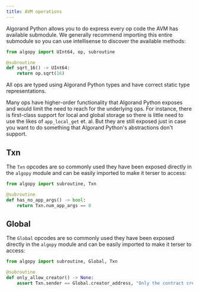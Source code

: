 ```yaml
---
title: AVM operations
---
```


Algorand Python allows you to do express every op code the AVM has available submodule.
We generally recommend importing this entire submodule so you can use intellisense to discover the available methods:

```python
from algopy import UInt64, op, subroutine

@subroutine
def sqrt_16() -> UInt64:
    return op.sqrt(16)
```

All ops are typed using Algorand Python types and have correct static type representations.

Many ops have higher-order functionality that Algorand Python exposes and would limit the need to reach for the underlying ops. For instance, there is first-class support for local and global storage so there is little need to use the likes of `app_local_get` et. al. But they are still exposed just in case you want to do something that Algorand Python's abstractions don't support.

## Txn

The `Txn` opcodes are so commonly used they have been exposed directly in the `algopy` module and can be easily imported to make it terser to access:

```python
from algopy import subroutine, Txn

@subroutine
def has_no_app_args() -> bool:
    return Txn.num_app_args == 0
```

## Global

The `Global` opcodes are so commonly used they have been exposed directly in the `algopy` module and can be easily imported to make it terser to access:

```python
from algopy import subroutine, Global, Txn

@subroutine
def only_allow_creator() -> None:
    assert Txn.sender == Global.creator_address, "Only the contract creator can perform this operation"
```
